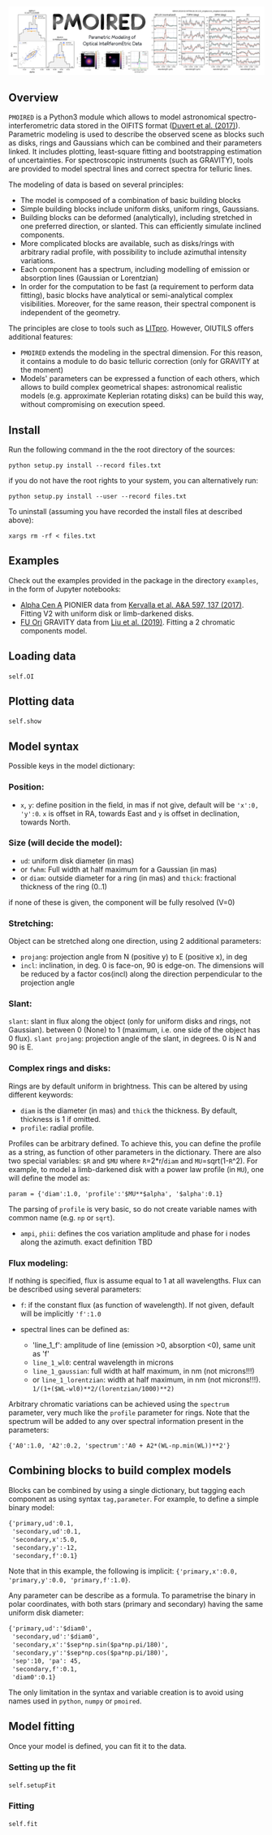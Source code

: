 ![banner](banner/banner/banner.001.png)

## Overview

`PMOIRED` is a Python3 module which allows to model astronomical spectro-interferometric data stored in the OIFITS format ([Duvert et al. (2017)](https://ui.adsabs.harvard.edu/abs/2017A%26A...597A...8D/abstract)). Parametric modeling is used to describe the observed scene as blocks such as disks, rings and Gaussians which can be combined and their parameters linked. It includes plotting, least-square fitting and bootstrapping estimation of uncertainties. For spectroscopic instruments (such as GRAVITY), tools are provided to model spectral lines and correct spectra for telluric lines.

The modeling of data is based on several principles:
- The model is composed of a combination of basic building blocks
- Simple building blocks include uniform disks, uniform rings, Gaussians.
- Building blocks can be deformed (analytically), including stretched in one preferred direction, or slanted. This can efficiently simulate inclined components.
- More complicated blocks are available, such as disks/rings with arbitrary radial profile, with possibility to include azimuthal intensity variations.
- Each component has a spectrum, including modelling of emission or absorption lines (Gaussian or Lorentzian)
- In order for the computation to be fast (a requirement to perform data fitting), basic blocks have analytical or semi-analytical complex visibilities. Moreover, for the same reason, their spectral component is independent of the geometry.

The principles are close to tools such as [LITpro](https://www.jmmc.fr/english/tools/data-analysis/litpro). However, OIUTILS offers additional features:
- `PMOIRED` extends the modeling in the spectral dimension. For this reason, it contains a module to do basic telluric correction (only for GRAVITY at the moment)
- Models' parameters can be expressed a function of each others, which allows to build complex geometrical shapes: astronomical realistic models (e.g. approximate Keplerian rotating disks) can be build this way, without compromising on execution speed.

## Install

Run the following command in the the root directory of the sources:
```
python setup.py install --record files.txt
```
if you do not have the root rights to your system, you can alternatively run:
```
python setup.py install --user --record files.txt
```
To uninstall (assuming you have recorded the install files at described above):
```
xargs rm -rf < files.txt
```

## Examples

Check out the examples provided in the package in the directory `examples`, in the form of Jupyter notebooks:
- [Alpha Cen A](https://github.com/amerand/OIUTILS/blob/master/examples/alphaCenA.ipynb) PIONIER data from [Kervalla et al. A&A 597, 137 (2017)](https://ui.adsabs.harvard.edu/abs/2017A%26A...597A.137K/abstract). Fitting V2 with uniform disk or limb-darkened disks.
- [FU Ori](https://github.com/amerand/OIUTILS/blob/master/examples/FUOri.ipynb) GRAVITY data from [Liu et al. (2019)](https://ui.adsabs.harvard.edu/abs/2019ApJ...884...97L/abstract). Fitting a 2 chromatic components model.

## Loading data

`self.OI`

## Plotting data

`self.show`

## Model syntax

Possible keys in the model dictionary:

### Position:
  - `x`, `y`: define position in the field, in mas
      if not give, default will be `'x':0, 'y':0`. `x` is offset in RA, towards East and `y` is offset in declination, towards North.  

### Size (will decide the model):
  - `ud`: uniform disk diameter (in mas)
  - or `fwhm`: Full width at half maximum for a Gaussian (in mas)
  - or `diam`: outside diameter for a ring (in mas) and `thick`: fractional thickness of the ring (0..1)

if none of these is given, the component will be fully resolved (V=0)

### Stretching:
  Object can be stretched along one direction, using 2 additional parameters:
  - `projang`: projection angle from N (positive y) to E (positive x), in deg
  - `incl`: inclination, in deg. 0 is face-on, 90 is edge-on. The dimensions will be reduced by a factor cos(incl) along the direction perpendicular to the projection angle

### Slant:
  `slant`: slant in flux along the object (only for uniform disks and rings, not Gaussian). between 0 (None) to 1 (maximum, i.e. one side of the object has 0 flux).
  `slant projang`: projection angle of the slant, in degrees. 0 is N and 90 is E.

### Complex rings and disks:
  Rings are by default uniform in brightness. This can be altered by using
  different keywords:
- `diam` is the diameter (in mas) and `thick` the thickness. By default, thickness is 1 if omitted.
- `profile`: radial profile.

Profiles can be arbitrary defined. To achieve this, you can define the profile as a string, as function of other parameters in the dictionary. There are also two special variables: `$R` and `$MU` where `R`=2*r/`diam`  and `MU`=sqrt(1-`R`^2). For example, to model a limb-darkened disk with a power law profile (in `MU`), one will define the model as:
```
param = {'diam':1.0, 'profile':'$MU**$alpha', '$alpha':0.1}
```
The parsing of `profile` is very basic, so do not create variable names with common name (e.g. `np` or `sqrt`).

- `ampi`, `phii`: defines the cos variation amplitude and phase for i nodes along the azimuth. exact definition TBD

### Flux modeling:
If nothing is specified, flux is assume equal to 1 at all wavelengths. Flux can be described using several parameters:

- `f`: if the constant flux (as function of wavelength). If not given, default will be implicitly `'f':1.0`

- spectral lines can be defined as:
  - 'line_1_f': amplitude of line (emission >0, absorption <0), same unit as 'f'
  - `line_1_wl0`: central wavelength in microns
  - `line_1_gaussian`: full width at half maximum, in nm (not microns!!!)
  - or `line_1_lorentzian`: width at half maximum, in nm (not microns!!!). `1/(1+($WL-wl0)**2/(lorentzian/1000)**2)`

Arbitrary chromatic variations can be achieved using the `spectrum` parameter, very much like the `profile` parameter for rings. Note that the spectrum will be added to any over spectral information present in the parameters:
```
{'A0':1.0, 'A2':0.2, 'spectrum':'A0 + A2*(WL-np.min(WL))**2'}
```

## Combining blocks to build complex models

Blocks can be combined by using a single dictionary, but tagging each component as using syntax `tag,parameter`. For example, to define a simple binary model:
```
{'primary,ud':0.1,
 'secondary,ud':0.1,
 'secondary,x':5.0,
 'secondary,y':-12,
 'secondary,f':0.1}
```
Note that in this example, the following is implicit: `{'primary,x':0.0, 'primary,y':0.0, 'primary,f':1.0}`.

Any parameter can be describe as a formula. To parametrise the binary in polar coordinates, with both stars (primary and secondary) having the same uniform disk diameter:
```
{'primary,ud':'$diam0',
 'secondary,ud':'$diam0',
 'secondary,x':'$sep*np.sin($pa*np.pi/180)',
 'secondary,y':'$sep*np.cos($pa*np.pi/180)',
 'sep':10, 'pa': 45,
 'secondary,f':0.1,
 'diam0':0.1}
```
The only limitation in the syntax and variable creation is to avoid using names used in `python`, `numpy` or `pmoired`.

## Model fitting

Once your model is defined, you can fit it to the data.

### Setting up the fit

`self.setupFit`

### Fitting

`self.fit`
